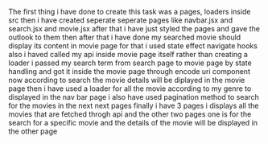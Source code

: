 The first thing i have done to create this task was a pages, loaders inside src
then i have created seperate seperate pages like navbar.jsx and search.jsx and movie.jsx
after that i have just styled the pages and gave the outlook to them
then after that i have done my searched movie should display its content in movie page for that i used state effect navigate hooks
also i haved called my api inside movie page itself rather than creating a loader
i passed my search term from search page to movie page by state handling and got it inside the movie page through encode uri component
now according to search the movie details will be diplayed in the movie page 
then i have used a loader for all the movie according to my genre to displayed in the nav bar page
i also have used pagination method to search for the movies in the next next pages
finally i have 3 pages i displays all the movies that are fetched throgh api and the other two pages one is for the search for a specific movie and the details of the movie will be displayed in the other page
